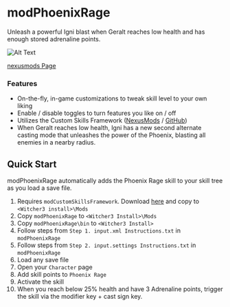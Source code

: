 # modPhoenixRage
Unleash a powerful Igni blast when Geralt reaches low health and has enough stored adrenaline points.

![Alt Text](https://staticdelivery.nexusmods.com/mods/952/images/1765-0-1467446111.png)

[nexusmods Page](http://www.nexusmods.com/witcher3/mods/1765?)

### Features

- On-the-fly, in-game customizations to tweak skill level to your own liking
- Enable / disable toggles to turn features you like on / off
- Utilizes the Custom Skills Framework ([NexusMods](http://www.nexusmods.com/witcher3/mods/1758/?) / [GitHub](https://github.com/cvax/modCustomSkillsFramework))
- When Geralt reaches low health, Igni has a new second alternate casting mode that unleashes the power of the Phoenix, blasting all enemies in a nearby radius.



## Quick Start

modPhoenixRage automatically adds the Phoenix Rage skill to your skill tree as you load a save file. 

1. Requires ```modCustomSkillsFramework```. Download [here](http://www.nexusmods.com/witcher3/mods/1758/?) and copy to ```<Witcher3 install>\Mods```
2. Copy ```modPhoenixRage``` to ```<Witcher3 Install>\Mods```
3. Copy ```modPhoenixRage\bin``` to ```<Witcher3 Install>```
4. Follow steps from ```Step 1. input.xml Instructions.txt``` in ```modPhoenixRage```
5. Follow steps from ```Step 2. input.settings Instructions.txt``` in ```modPhoenixRage```
6. Load any save file  
7. Open your ```Character``` page  
8. Add skill points to ```Phoenix Rage```  
9. Activate the skill
10. When you reach below 25% health and have 3 Adrenaline points, trigger the skill via the modifier key + cast sign key.

